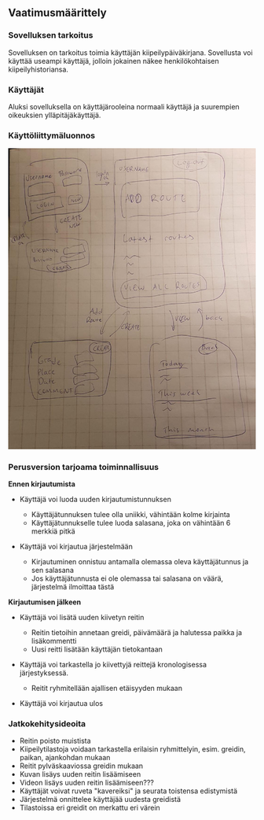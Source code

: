 ## Vaatimusmäärittely

### Sovelluksen tarkoitus

Sovelluksen on tarkoitus toimia käyttäjän kiipeilypäiväkirjana. Sovellusta voi käyttää useampi käyttäjä, jolloin jokainen näkee henkilökohtaisen kiipeilyhistoriansa.

### Käyttäjät

Aluksi sovelluksella on käyttäjärooleina normaali käyttäjä ja suurempien oikeuksien ylläpitäjäkäyttäjä.

### Käyttöliittymäluonnos

![luonnos](kayttoliittymaluonnos.jpg)

### Perusversion tarjoama toiminnallisuus

**Ennen kirjautumista**

* Käyttäjä voi luoda uuden kirjautumistunnuksen
	* Käyttäjätunnuksen tulee olla uniikki, vähintään kolme kirjainta
	* Käyttäjätunnukselle tulee luoda salasana, joka on vähintään 6 merkkiä pitkä

* Käyttäjä voi kirjautua järjestelmään
	* Kirjautuminen onnistuu antamalla olemassa oleva käyttäjätunnus ja sen salasana
	* Jos käyttäjätunnusta ei ole olemassa tai salasana on väärä, järjestelmä ilmoittaa tästä

**Kirjautumisen jälkeen**

* Käyttäjä voi lisätä uuden kiivetyn reitin
	* Reitin tietoihin annetaan greidi, päivämäärä ja halutessa paikka ja lisäkommentti
	* Uusi reitti lisätään käyttäjän tietokantaan

* Käyttäjä voi tarkastella jo kiivettyjä reittejä kronologisessa järjestyksessä.
	* Reitit ryhmitellään ajallisen etäisyyden mukaan

* Käyttäjä voi kirjautua ulos


### Jatkokehitysideoita

* Reitin poisto muistista
* Kiipeilytilastoja voidaan tarkastella erilaisin ryhmittelyin, esim. greidin, paikan, ajankohdan mukaan
* Reitit pylväskaaviossa greidin mukaan
* Kuvan lisäys uuden reitin lisäämiseen
* Videon lisäys uuden reitin lisäämiseen???
* Käyttäjät voivat ruveta "kavereiksi" ja seurata toistensa edistymistä
* Järjestelmä onnittelee käyttäjää uudesta greidistä
* Tilastoissa eri greidit on merkattu eri värein
